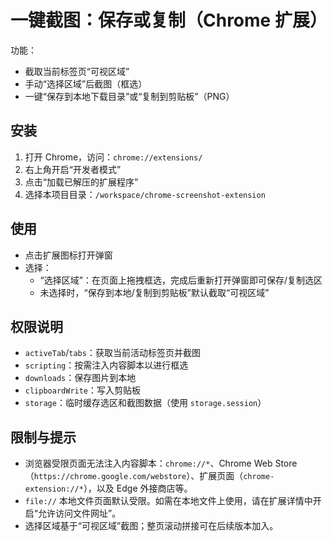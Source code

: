 # 一键截图：保存或复制（Chrome 扩展）

功能：
- 截取当前标签页“可视区域”
- 手动“选择区域”后截图（框选）
- 一键“保存到本地下载目录”或“复制到剪贴板”（PNG）

## 安装
1. 打开 Chrome，访问：`chrome://extensions/`
2. 右上角开启“开发者模式”
3. 点击“加载已解压的扩展程序”
4. 选择本项目目录：`/workspace/chrome-screenshot-extension`

## 使用
- 点击扩展图标打开弹窗
- 选择：
  - “选择区域”：在页面上拖拽框选，完成后重新打开弹窗即可保存/复制选区
  - 未选择时，“保存到本地/复制到剪贴板”默认截取“可视区域”

## 权限说明
- `activeTab`/`tabs`：获取当前活动标签页并截图
- `scripting`：按需注入内容脚本以进行框选
- `downloads`：保存图片到本地
- `clipboardWrite`：写入剪贴板
- `storage`：临时缓存选区和截图数据（使用 `storage.session`）

## 限制与提示
- 浏览器受限页面无法注入内容脚本：`chrome://*`、Chrome Web Store（`https://chrome.google.com/webstore`）、扩展页面（`chrome-extension://*`），以及 Edge 外接商店等。
- `file://` 本地文件页面默认受限。如需在本地文件上使用，请在扩展详情中开启“允许访问文件网址”。
- 选择区域基于“可视区域”截图；整页滚动拼接可在后续版本加入。